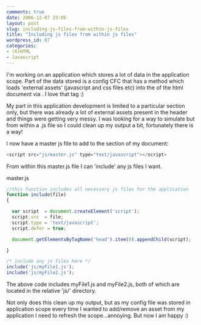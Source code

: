 ```yaml
---
comments: true
date: 2006-12-07 23:05
layout: post
slug: including-js-files-from-within-js-files
title: "Including js files from within js files"
wordpress_id: 87
categories:
- (X)HTML
- Javascript
---
```


I'm working on an application which stores a lot of data in the application scope. Part of the data stored is a config CFC that has a method which loads 'external assets' (javascript and css files etc) into the <head> of the html document via [<cfhtmlhead>](http://livedocs.macromedia.com/coldfusion/7/htmldocs/wwhelp/wwhimpl/common/html/wwhelp.htm?context=ColdFusion_Documentation&file=00000271.htm). I love that tag :)




My part in this application development is limited to a particular section only, but there was already a lot of external assets present in the header and things were getting very messy. I was looking for a way to simulate <cfinclude> but from within a .js file so I could clean up my output a bit, fortunately there is a way!




I now have a master js file to add to the <head> section of my document:


``` javascript
<script src="js/master.js" type="text/javascript"></script>
```


From within this master.js file I can 'include' any js files I want.




master.js


``` javascript
//this function includes all necessary js files for the application
function include(file)
{

  var script  = document.createElement('script');
  script.src  = file;
  script.type = 'text/javascript';
  script.defer = true;

  document.getElementsByTagName('head').item(0).appendChild(script);

}

/* include any js files here */
include('js/myFile1.js');
include('js/myFile2.js');
```


The above code includes myFile1.js and myFile2.js, both of which are located in the relative 'js/' directory.




Not only does this clean up my output, but as my config file was stored in application scope every time I wanted to add/remove an asset from my application I need to refresh the scope...annoying. But now I am happy :)




